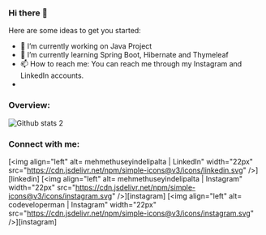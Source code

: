 ### Hi there 👋



Here are some ideas to get you started:

- 🔭 I’m currently working on Java Project
- 🌱 I’m currently learning Spring Boot, Hibernate and Thymeleaf
- 📫 How to reach me: You can reach me through my Instagram and LinkedIn accounts.
- 
### Overview:

![Github stats 2](https://github-readme-stats.vercel.app/api?username=MehmetHuseyinDelipalta&show_icons=true&theme=radical)

### Connect with me:

[<img align="left" alt= mehmethuseyindelipalta | LinkedIn" width="22px" src="https://cdn.jsdelivr.net/npm/simple-icons@v3/icons/linkedin.svg" />][linkedin]
[<img align="left" alt= mehmethuseyindelipalta | Instagram" width="22px" src="https://cdn.jsdelivr.net/npm/simple-icons@v3/icons/instagram.svg" />][instagram]
[<img align="left" alt= codeveloperman | Instagram" width="22px" src="https://cdn.jsdelivr.net/npm/simple-icons@v3/icons/instagram.svg" />][instagram]

